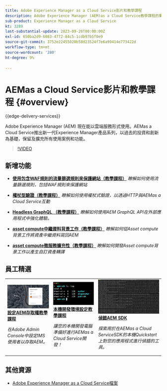 ```yaml
---
title: Adobe Experience Manager as a Cloud Service影片和教學課程
description: Adobe Experience Manager (AEM)as a Cloud Service教學課程的集合
sub-product: Experience Manager as a Cloud Service
kt: 3289
last-substantial-update: 2023-09-26T00:00:00Z
exl-id: 650ba2d9-6083-4772-84c5-1cdb97b5f0e9
source-git-commit: 3752e22455020b58d23524f7e6a99414e773422d
workflow-type: tm+mt
source-wordcount: '280'
ht-degree: 9%

---
```


# AEMas a Cloud Service影片和教學課程 {#overview}

{{edge-delivery-services}}

Adobe Experience Manager (AEM) 現在能以雲端服務形式使用。AEMas a Cloud Service推出新一代Experience Manager產品系列，以過去的投資和創新為基礎，保留及擴充所有使用案例和功能。

>[!VIDEO](https://video.tv.adobe.com/v/31085?quality=12&learn=on)

<div id="whats-new-section">

## 新增功能

* **[使用包含WAF規則的流量篩選規則來保護網站（教學課程）](https://experienceleague.adobe.com/docs/experience-manager-learn/cloud-service/security/traffic-filter-and-waf-rules/overview.html)**
  *瞭解如何使用流量篩選規則，包括WAF規則來保護網站*

* **[權杖型驗證（教學課程）](https://experienceleague.adobe.com/docs/experience-manager-learn/getting-started-with-aem-headless/authentication/overview.html)**
  *瞭解如何使用權杖式驗證，以透過HTTP與AEMas a Cloud Service互動*

* **[Headless GraphQL （教學課程）](https://experienceleague.adobe.com/docs/experience-manager-learn/getting-started-with-aem-headless/graphql/overview.html)**
  *瞭解如何使用AEM GraphQL API在外部應用程式中強化體驗。*

* **[asset compute中繼資料背景工作（教學課程）](./asset-compute/advanced/metadata.md)**
  *瞭解如何從Asset compute背景工作將資產中繼資料寫回AEM*

* **[asset compute微服務擴充性（教學課程）](./asset-compute/overview.md)**
  *瞭解如何開發Asset compute背景工作以產生自訂資產轉譯*

</div>

<div id="recs-overview-body-1"></div>
<div id="recs-overview-body-2"></div>
<div id="recs-overview-body-3"></div>
<div id="recs-overview-body-4"></div>
<div id="recs-overview-body-5"></div>
<div id="recs-overview-body-6"></div>

<div id="staff-picks-section">

## 員工精選

<table>
   <td>
      <a href="./accessing/overview.md">
      <img alt="設定存取權限至 AEM as a Cloud Service" src="./assets/overview/staff-pick__accessing.png"/>
      </a>
      <div>
         <a href="./accessing/overview.md">
         <strong>設定AEM存取權教學課程</strong>
         </a>
      </div>
      <p>
         <em>在Adobe Admin Console中設定IMS使用者以存取AEM。</em>
      <p>
   </td>   
   <td>
      <a href="./local-development-environment/overview.md">
      <img alt="本機開發環境設定教學課程" src="./assets/overview/staff-pick__local-development-environment-set-up.png"/>
      </a>
      <div>
         <a href="./local-development-environment/overview.md">
         <strong>本機開發環境設定教學課程</strong>
         </a>
      </div>
      <p>
         <em>讓您的本機開發電腦準備好進行AEMas a Cloud Service開發！</em>
      <p>
   </td>   
   <td>
      <a href="./debugging/aem-sdk-local-quickstart/overview.md">
      <img alt="偵錯AEM SDK的本機Quickstart" src="./assets/overview/staff-pick__debugging.png"/>
      </a>
      <div>
         <a href="./debugging/aem-sdk-local-quickstart/overview.md">
         <strong>偵錯AEM SDK</strong>
         </a>
      </div>
      <p>
         <em>探索用於在AEMas a Cloud ServiceSDK的本機Quickstart上對您的應用程式進行偵錯的工具。</em>
      <p>
   </td>
</table>

</div>

## 其他資源

* [Adobe Experience Manager as a Cloud Service檔案](https://experienceleague.adobe.com/docs/experience-manager-cloud-service/landing/home.html)
